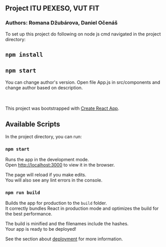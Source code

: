## Project ITU PEXESO, VUT FIT
<h3>Authors: Romana Džubárova, Daniel Očenáš </h3>

To set up this project do following on node js cmd navigated in the project directory:
## `npm install`
## `npm start`

You can change author's version.
Open file App.js in src/components and change author based on description.
</br>
</br>
</br>

This project was bootstrapped with [Create React App](https://github.com/facebook/create-react-app).

## Available Scripts

In the project directory, you can run:

### `npm start`

Runs the app in the development mode.<br />
Open [http://localhost:3000](http://localhost:3000) to view it in the browser.

The page will reload if you make edits.<br />
You will also see any lint errors in the console.

### `npm run build`

Builds the app for production to the `build` folder.<br />
It correctly bundles React in production mode and optimizes the build for the best performance.

The build is minified and the filenames include the hashes.<br />
Your app is ready to be deployed!

See the section about [deployment](https://facebook.github.io/create-react-app/docs/deployment) for more information.

